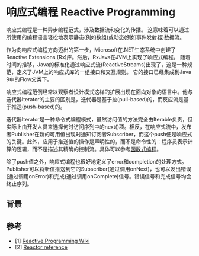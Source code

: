 # 响应式编程 Reactive Programming
响应式编程是一种异步编程范式，涉及数据流和变化的传播。
这意味着可以通过所使用的编程语言轻松地表示静态(例如数组)或动态(例如事件发射器)数据流。

作为向响应式编程方向迈出的第一步，Microsoft在.NET生态系统中创建了Reactive Extensions (Rx)库。然后，RxJava在JVM上实现了响应式编程。
随着时间的推移，Java的标准化通过响应式流(ReactiveStreams)出现了，这是一种规范，定义了JVM上的响应式库的一组接口和交互规则。
它的接口已经集成到Java 9中的Flow父类下。

响应式编程范例经常以观察者设计模式这样的扩展出现在面向对象的语言中。他与迭代器Iterator的主要的区别是，迭代器是基于拉(pull-based)的，而反应流是基于推送(push-based)的。

迭代器Iterator是一种命令式编程模式，虽然访问值的方法完全由Iterable负责，但实际上由开发人员来选择何时访问序列中的next()项。相反，在响应式流中，发布者Publisher在新的可用值出现时通知订阅者Subscriber，而这个push便是响应式的关键。此外，应用于推送值的操作是声明性的，而不是命令性的：程序员表示计算的逻辑，而不是描述其精确的控制流。具体可以参考[函数式编程](./functional-programming.md)。

除了push值之外，响应式编程也很好地定义了error和completion的处理方式。Publisher可以将新值推送到它的Subscriber(通过调用onNext)，也可以发出错误(通过调用onError)和完成(通过调用onComplete)信号。错误信号和完成信号均会终止序列。

## 背景


## 参考
- [1] [Reactive Programming Wiki](https://en.wikipedia.org/wiki/Reactive_programming)
- [2] [Reactor reference](https://projectreactor.io/docs/core/release/reference/#intro-reactive)